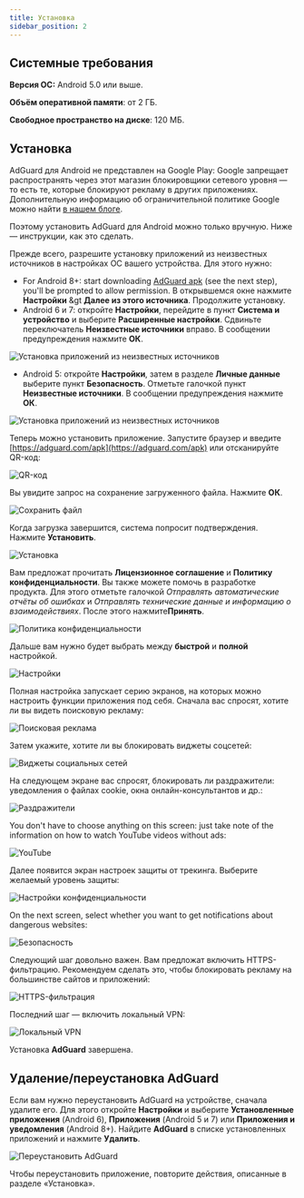 ```yaml
---
title: Установка
sidebar_position: 2
---
```


## Системные требования

**Версия ОС:** Android 5.0 или выше.

**Объём оперативной памяти**: от 2 ГБ.

**Свободное пространство на диске**: 120 МБ.

## Установка
AdGuard для Android не представлен на Google Play: Google запрещает распространять через этот магазин блокировщики сетевого уровня — то есть те, которые блокируют рекламу в других приложениях. Дополнительную информацию об ограничительной политике Google можно найти [ в нашем блоге](https://blog.adguard.com/en/google-removes-adguard-android-app-google-play/).

Поэтому установить AdGuard для Android можно только вручную. Ниже — инструкции, как это сделать.

Прежде всего, разрешите установку приложений из неизвестных источников в настройках ОС вашего устройства. Для этого нужно:

* For Android 8+: start downloading [AdGuard apk](https://adguard.com/en/adguard-android/overview.html) (see the next step), you'll be prompted to allow permission. В открывшемся окне нажмите **Настройки** &gt **Далее из этого источника**. Продолжите установку.
* Android 6 и 7: откройте **Настройки**, перейдите в пункт **Система и устройство** и выберите **Расширенные настройки**. Сдвиньте переключатель **Неизвестные источники** вправо. В сообщении предупреждения нажмите **ОК**.

![Установка приложений из неизвестных источников](https://cdn.adguard.com/content/kb/ad_blocker/android/installation/unknown_sources1.png)

* Android 5: откройте **Настройки**, затем в разделе **Личные данные** выберите пункт **Безопасность**. Отметьте галочкой пункт **Неизвестные источники**. В сообщении предупреждения нажмите **ОК**.

![Установка приложений из неизвестных источников](https://cdn.adguard.com/content/kb/ad_blocker/android/installation/unknown_sources2.png)

Теперь можно установить приложение. Запустите браузер и введите [https://adguard.com/apk](https://adguard.com/apk) или отсканируйте QR-код:

![QR-код](https://cdn.adguard.com/content/kb/ad_blocker/android/installation/qr.png)

Вы увидите запрос на сохранение загруженного файла. Нажмите **ОК**.

![Сохранить файл](https://cdn.adguard.com/content/kb/ad_blocker/android/installation/save_the_file.png)

Когда загрузка завершится, система попросит подтверждения. Нажмите **Установить**.

![Установка](https://cdn.adguard.com/content/kb/ad_blocker/android/installation/1.png)

Вам предложат прочитать **Лицензионное соглашение** и **Политику конфиденциальности**. Вы также можете помочь в разработке продукта. Для этого отметьте галочкой *Отправлять автоматические отчёты об ошибках* и *Отправлять технические данные и информацию о взаимодействиях*. После этого нажмите**Принять**.

![Политика конфиденциальности](https://cdn.adguard.com/content/kb/ad_blocker/android/installation/2.png)

Дальше вам нужно будет выбрать между **быстрой** и **полной** настройкой.

![Настройки](https://cdn.adguard.com/content/kb/ad_blocker/android/installation/3.png)

Полная настройка запускает серию экранов, на которых можно настроить функции приложения под себя. Сначала вас спросят, хотите ли вы видеть поисковую рекламу:

![Поисковая реклама](https://cdn.adguard.com/content/kb/ad_blocker/android/installation/5.png)

Затем укажите, хотите ли вы блокировать виджеты соцсетей:

![Виджеты социальных сетей](https://cdn.adguard.com/content/kb/ad_blocker/android/installation/6.png)

На следующем экране вас спросят, блокировать ли раздражители: уведомления о файлах cookie, окна онлайн-консультантов и др.:

![Раздражители](https://cdn.adguard.com/content/kb/ad_blocker/android/installation/7.png)

You don't have to choose anything on this screen: just take note of the information on how to watch YouTube videos without ads:

![YouTube](https://cdn.adguard.com/content/kb/ad_blocker/android/installation/youtube.jpg)

Далее появится экран настроек защиты от трекинга. Выберите желаемый уровень защиты:

![Настройки конфиденциальности](https://cdn.adguard.com/content/kb/ad_blocker/android/installation/8.png)

On the next screen, select whether you want to get notifications about dangerous websites:

![Безопасность](https://cdn.adguard.com/content/kb/ad_blocker/android/installation/9.png)

Следующий шаг довольно важен. Вам предложат включить HTTPS-фильтрацию. Рекомендуем сделать это, чтобы блокировать рекламу на большинстве сайтов и приложений:

![HTTPS-фильтрация](https://cdn.adguard.com/content/kb/ad_blocker/android/installation/10.png)

Последний шаг — включить локальный VPN:

![Локальный VPN](https://cdn.adguard.com/content/kb/ad_blocker/android/installation/11.png)

Установка **AdGuard** завершена.

## Удаление/переустановка AdGuard

Если вам нужно переустановить AdGuard на устройстве, сначала удалите его. Для этого откройте **Настройки** и выберите **Установленные приложения** (Android 6), **Приложения** (Android 5 и 7) или **Приложения и уведомления** (Android 8+). Найдите **AdGuard** в списке установленных приложений и нажмите **Удалить**.

![Переустановить AdGuard](https://cdn.adguard.com/content/kb/ad_blocker/android/installation/12.png)

Чтобы переустановить приложение, повторите действия, описанные в разделе «Установка».